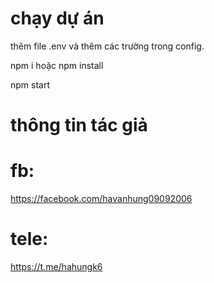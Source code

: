 # chạy dự án
thêm file .env và thêm các trường trong config.

npm i hoặc npm install

npm start
# thông tin tác giả
# fb:
https://facebook.com/havanhung09092006

# tele:
https://t.me/hahungk6
